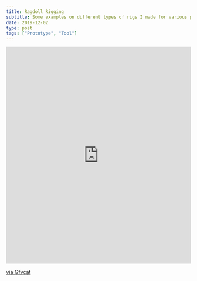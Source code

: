 ```yaml
---
title: Ragdoll Rigging
subtitle: Some examples on different types of rigs I made for various projects
date: 2019-12-02
type: post
tags: ["Prototype", "Tool"]
---
```


<div style='position:relative; padding-bottom:calc(108.26% + 44px)'><iframe src='https://gfycat.com/ifr/ElderlyMagnificentDuck' frameborder='0' scrolling='no' width='100%' height='100%' style='position:absolute;top:0;left:0;' allowfullscreen></iframe></div><p> <a href="https://gfycat.com/elderlymagnificentduck">via Gfycat</a></p>
<!--more-->

